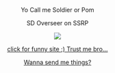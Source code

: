 <div align="center">

Yo Call me Soldier or Pom 

SD Overseer on SSRP

  ![](https://komarev.com/ghpvc/?username=i-hit-people&label=da+brochachos&color=445569)


   [click for funny site ;) Trust me bro...](https://natribu.org/en/)

   [Wanna send me things?](https://soldier4.straw.page/)
   
  </div>
